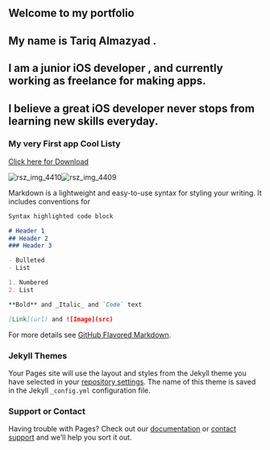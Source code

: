   ## Welcome to my portfolio

## My name is Tariq Almazyad . 
## I am a junior iOS developer , and currently working as freelance for making apps. 
## I believe a great iOS developer never stops from learning new skills everyday.



### My very First app **Cool Listy**
[Click here for Download](https://apps.apple.com/us/app/cool-listy/id1495567728?ls=1)


![rsz_img_4410](https://user-images.githubusercontent.com/34104180/72783093-8dc7e180-3bf3-11ea-8269-11fe7acec819.png)![rsz_img_4409](https://user-images.githubusercontent.com/34104180/72783141-b5b74500-3bf3-11ea-9411-6da868bbed6b.png)




Markdown is a lightweight and easy-to-use syntax for styling your writing. It includes conventions for

```markdown
Syntax highlighted code block

# Header 1
## Header 2
### Header 3

- Bulleted
- List

1. Numbered
2. List

**Bold** and _Italic_ and `Code` text

[Link](url) and ![Image](src)
```

For more details see [GitHub Flavored Markdown](https://guides.github.com/features/mastering-markdown/).

### Jekyll Themes

Your Pages site will use the layout and styles from the Jekyll theme you have selected in your [repository settings](https://github.com/TariqAlmazyad/TariqAlmazyad_portfolio-/settings). The name of this theme is saved in the Jekyll `_config.yml` configuration file.

### Support or Contact

Having trouble with Pages? Check out our [documentation](https://help.github.com/categories/github-pages-basics/) or [contact support](https://github.com/contact) and we’ll help you sort it out.
